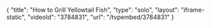 {
    "title": "How to Grill Yellowtail Fish",
    "type": "solo",
    "layout": "iframe-static",
    "videoId": "3784831",
    "url": "\/tvpembed\/3784831"
}